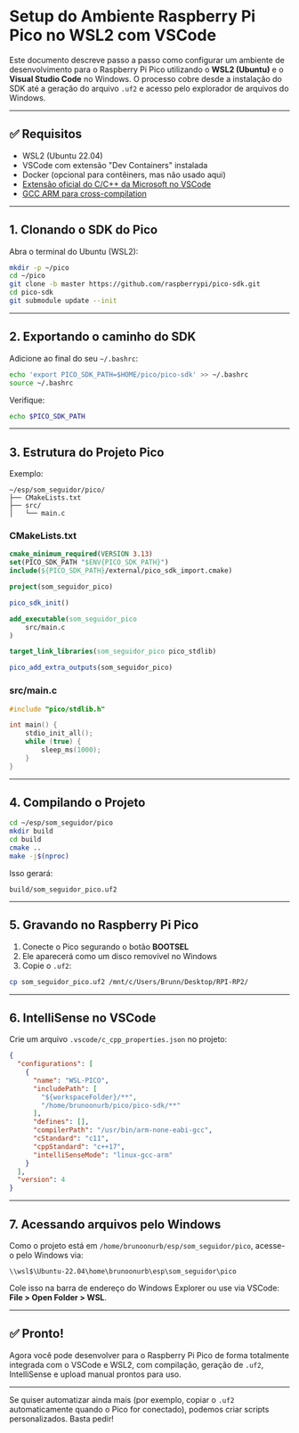 # Setup do Ambiente Raspberry Pi Pico no WSL2 com VSCode

Este documento descreve passo a passo como configurar um ambiente de desenvolvimento para o Raspberry Pi Pico utilizando o **WSL2 (Ubuntu)** e o **Visual Studio Code** no Windows. O processo cobre desde a instalação do SDK até a geração do arquivo `.uf2` e acesso pelo explorador de arquivos do Windows.

---

## ✅ Requisitos

- WSL2 (Ubuntu 22.04)
- VSCode com extensão "Dev Containers" instalada
- Docker (opcional para contêiners, mas não usado aqui)
- [Extensão oficial do C/C++ da Microsoft no VSCode](https://marketplace.visualstudio.com/items?itemName=ms-vscode.cpptools)
- [GCC ARM para cross-compilation](https://packages.ubuntu.com/search?keywords=gcc-arm-none-eabi)

---

## 1. Clonando o SDK do Pico

Abra o terminal do Ubuntu (WSL2):

```bash
mkdir -p ~/pico
cd ~/pico
git clone -b master https://github.com/raspberrypi/pico-sdk.git
cd pico-sdk
git submodule update --init
```

---

## 2. Exportando o caminho do SDK

Adicione ao final do seu `~/.bashrc`:

```bash
echo 'export PICO_SDK_PATH=$HOME/pico/pico-sdk' >> ~/.bashrc
source ~/.bashrc
```

Verifique:

```bash
echo $PICO_SDK_PATH
```

---

## 3. Estrutura do Projeto Pico

Exemplo:

```
~/esp/som_seguidor/pico/
├── CMakeLists.txt
├── src/
│   └── main.c
```

### CMakeLists.txt

```cmake
cmake_minimum_required(VERSION 3.13)
set(PICO_SDK_PATH "$ENV{PICO_SDK_PATH}")
include(${PICO_SDK_PATH}/external/pico_sdk_import.cmake)

project(som_seguidor_pico)

pico_sdk_init()

add_executable(som_seguidor_pico
    src/main.c
)

target_link_libraries(som_seguidor_pico pico_stdlib)

pico_add_extra_outputs(som_seguidor_pico)
```

### src/main.c

```c
#include "pico/stdlib.h"

int main() {
    stdio_init_all();
    while (true) {
        sleep_ms(1000);
    }
}
```

---

## 4. Compilando o Projeto

```bash
cd ~/esp/som_seguidor/pico
mkdir build
cd build
cmake ..
make -j$(nproc)
```

Isso gerará:
```
build/som_seguidor_pico.uf2
```

---

## 5. Gravando no Raspberry Pi Pico

1. Conecte o Pico segurando o botão **BOOTSEL**
2. Ele aparecerá como um disco removível no Windows
3. Copie o `.uf2`:

```bash
cp som_seguidor_pico.uf2 /mnt/c/Users/Brunn/Desktop/RPI-RP2/
```

---

## 6. IntelliSense no VSCode

Crie um arquivo `.vscode/c_cpp_properties.json` no projeto:

```json
{
  "configurations": [
    {
      "name": "WSL-PICO",
      "includePath": [
        "${workspaceFolder}/**",
        "/home/brunoonurb/pico/pico-sdk/**"
      ],
      "defines": [],
      "compilerPath": "/usr/bin/arm-none-eabi-gcc",
      "cStandard": "c11",
      "cppStandard": "c++17",
      "intelliSenseMode": "linux-gcc-arm"
    }
  ],
  "version": 4
}
```

---

## 7. Acessando arquivos pelo Windows

Como o projeto está em `/home/brunoonurb/esp/som_seguidor/pico`, acesse-o pelo Windows via:

```
\\wsl$\Ubuntu-22.04\home\brunoonurb\esp\som_seguidor\pico
```

Cole isso na barra de endereço do Windows Explorer ou use via VSCode: **File > Open Folder > WSL**.

---

## ✅ Pronto!
Agora você pode desenvolver para o Raspberry Pi Pico de forma totalmente integrada com o VSCode e WSL2, com compilação, geração de `.uf2`, IntelliSense e upload manual prontos para uso.

---

Se quiser automatizar ainda mais (por exemplo, copiar o `.uf2` automaticamente quando o Pico for conectado), podemos criar scripts personalizados. Basta pedir!

